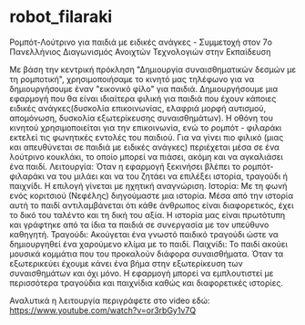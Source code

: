# robot_filaraki
Ρομπότ-Λούτρινο για παιδιά με ειδικές ανάγκες - Συμμετοχή στον 7o Πανελλήνιος Διαγωνισμός Ανοιχτών Τεχνολογιών στην Εκπαίδευση

Με βάση την κεντρική πρόκληση "Δημιουργία συναισθηματικών δεσμών με τη ρομποτική", χρησιμοποιήσαμε το κινητό μας τηλέφωνο για να δημιουργήσουμε έναν "εικονικό φίλο" για παιδιά.
Δημιουργήσουμε μια εφαρμογή που θα είναι ιδιαίτερα φιλική για παιδιά που έχουν κάποιες ειδικές ανάγκες(δυσκολία επικοινωνίας, ελαφριά μορφή αυτισμού, απομόνωση, δυσκολία εξωτερίκευσης συναισθημάτων).
Η οθόνη του κινητού χρησιμοποιείται για την επικοινωνία, ενώ το ρομπότ - φιλαράκι εκτελεί τις φωνητικές εντολές του παιδιού.
Για να γίνει πιο φιλικό (μιας και απευθύνεται σε παιδιά με ειδικές ανάγκες) περιέχεται μέσα σε ένα λούτρινο κουκλάκι, το οποίο μπορεί να πιάσει, ακόμη και να αγκαλιάσει ένα παιδί. 
Λειτουργία:
Όταν η εφαρμογή ξεκινήσει βλέπει το ρομπότ-φιλαράκι να του μιλάει και να του ζητάει να επιλέξει ιστορία, τραγούδι ή παιχνίδι. Η επιλογή γίνεται με ηχητική αναγνώριση.
Ιστορία: Με τη φωνή ενός κοριτσιού (Νεφέλης) διηγούμαστε μια ιστορία. Μέσα από την ιστορία αυτή το παιδί αντιλαμβάνεται ότι κάθε άνθρωπος είναι διαφορετικός, έχει το δικό του ταλέντο και τη δική του αξία. Η ιστορία μας είναι πρωτότυπη και γράφτηκε από τα ίδια τα παιδιά σε συνεργασία με τον υπεύθυνο καθηγητή.
Τραγούδι: Ακούγεται ένα γνωστό παιδικό τραγούδι ώστε να δημιουργηθεί ένα χαρούμενο κλίμα με το παιδί.
Παιχνίδι: Το παιδί ακούει μουσικά κομμάτια που του προκαλούν διάφορα συναισθήματα. Όταν τα εξωτερικεύει έχουμε κάνει ένα βήμα στην εξωτερίκευση των συναισθημάτων και όχι μόνο.
Η εφαρμογή μπορεί να εμπλουτιστεί με περισσότερα τραγούδια και παιχνίδια καθώς και διαφορετικές ιστορίες.

Αναλυτικά η λειτουργία περιγράφετε στο video εδώ: https://www.youtube.com/watch?v=or3rbGy1v7Q
